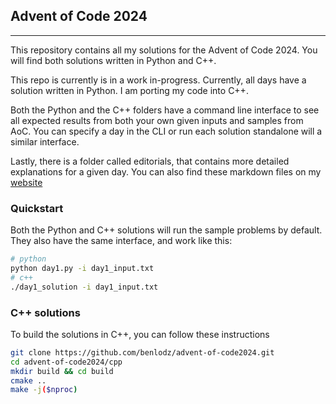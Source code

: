 ## Advent of Code 2024

---

This repository contains all my solutions for the Advent of Code 2024. You will find both solutions written in Python and C++.

This repo is currently is in a work in-progress. Currently, all days have a solution written in Python. I am porting my code into C++.

Both the Python and the C++ folders have a command line interface to see all expected results from both your own given inputs and samples from AoC. You can specify a day in the CLI or run each solution standalone will a similar interface.

Lastly, there is a folder called editorials, that contains more detailed explanations for a given day. You can also find these markdown files on my [website](https://www.benlodz.com)

### Quickstart

Both the Python and C++ solutions will run the sample problems by default. They also have the same interface, and work like this:

```sh
# python
python day1.py -i day1_input.txt
# c++
./day1_solution -i day1_input.txt
```

### C++ solutions

To build the solutions in C++, you can follow these instructions

```sh
git clone https://github.com/benlodz/advent-of-code2024.git
cd advent-of-code2024/cpp
mkdir build && cd build
cmake ..
make -j($nproc)
```
